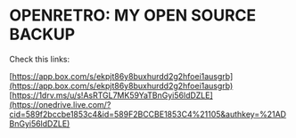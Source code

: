 OPENRETRO: MY OPEN SOURCE BACKUP
================================

Check this links:

[https://app.box.com/s/ekpjt86y8buxhurdd2g2hfoei1ausgrb](https://app.box.com/s/ekpjt86y8buxhurdd2g2hfoei1ausgrb) 
[https://1drv.ms/u/s!AsRTGL7MK59YaTBnGyi56ldDZLE](https://onedrive.live.com/?cid=589f2bccbe1853c4&id=589F2BCCBE1853C4%21105&authkey=%21ADBnGyi56ldDZLE) 
